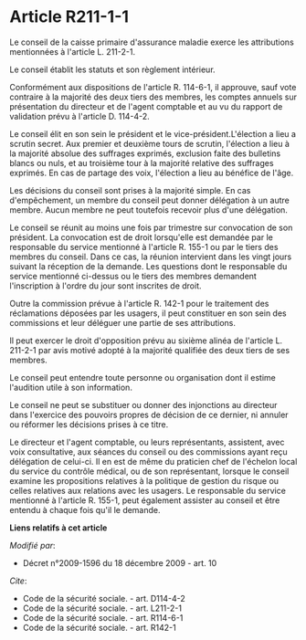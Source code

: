 # Article R211-1-1

Le conseil de la caisse primaire d'assurance maladie exerce les attributions mentionnées à l'article L. 211-2-1. 

Le conseil établit les statuts et son règlement intérieur. 

Conformément aux dispositions de l'article R. 114-6-1, il approuve, sauf vote contraire à la majorité des deux tiers des
membres, les comptes annuels sur présentation du directeur et de l'agent comptable et au vu du rapport de validation prévu à
l'article D. 114-4-2. 

Le conseil élit en son sein le président et le vice-président.L'élection a lieu a scrutin secret. Aux premier et deuxième
tours de scrutin, l'élection a lieu à la majorité absolue des suffrages exprimés, exclusion faite des bulletins blancs ou
nuls, et au troisième tour à la majorité relative des suffrages exprimés. En cas de partage des voix, l'élection a lieu au
bénéfice de l'âge. 

Les décisions du conseil sont prises à la majorité simple. En cas d'empêchement, un membre du conseil peut donner délégation
à un autre membre. Aucun membre ne peut toutefois recevoir plus d'une délégation. 

Le conseil se réunit au moins une fois par trimestre sur convocation de son président. La convocation est de droit
lorsqu'elle est demandée par le responsable du service mentionné à l'article R. 155-1 ou par le tiers des membres du conseil.
Dans ce cas, la réunion intervient dans les vingt jours suivant la réception de la demande. Les questions dont le responsable
du service mentionné ci-dessus ou le tiers des membres demandent l'inscription à l'ordre du jour sont inscrites de droit. 

Outre la commission prévue à l'article R. 142-1 pour le traitement des réclamations déposées par les usagers, il peut
constituer en son sein des commissions et leur déléguer une partie de ses attributions. 

Il peut exercer le droit d'opposition prévu au sixième alinéa de l'article L. 211-2-1 par avis motivé adopté à la majorité
qualifiée des deux tiers de ses membres. 

Le conseil peut entendre toute personne ou organisation dont il estime l'audition utile à son information. 

Le conseil ne peut se substituer ou donner des injonctions au directeur dans l'exercice des pouvoirs propres de décision de
ce dernier, ni annuler ou réformer les décisions prises à ce titre. 

Le directeur et l'agent comptable, ou leurs représentants, assistent, avec voix consultative, aux séances du conseil ou des
commissions ayant reçu délégation de celui-ci. Il en est de même du praticien chef de l'échelon local du service du contrôle
médical, ou de son représentant, lorsque le conseil examine les propositions relatives à la politique de gestion du risque ou
celles relatives aux relations avec les usagers. Le responsable du service mentionné à l'article R. 155-1, peut également
assister au conseil et être entendu à chaque fois qu'il le demande.

**Liens relatifs à cet article**

_Modifié par_:

  - Décret n°2009-1596 du 18 décembre 2009 - art. 10

_Cite_:

  - Code de la sécurité sociale. - art. D114-4-2
  - Code de la sécurité sociale. - art. L211-2-1
  - Code de la sécurité sociale. - art. R114-6-1
  - Code de la sécurité sociale. - art. R142-1
